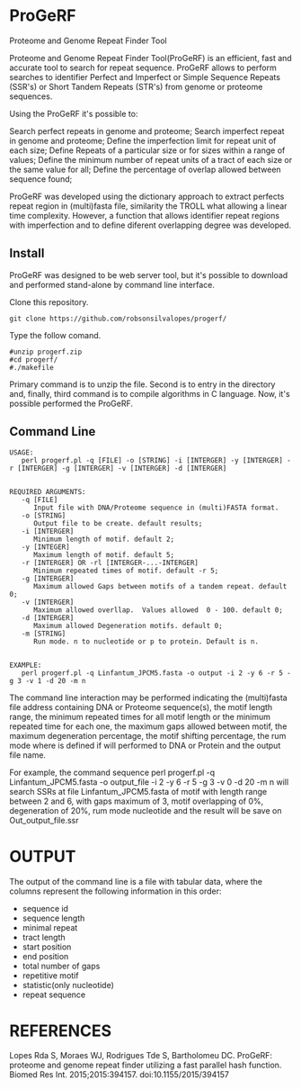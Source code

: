 # ProGeRF
Proteome and Genome Repeat Finder Tool

Proteome and Genome Repeat Finder Tool(ProGeRF) is an efficient, fast and accurate tool to search for repeat sequence. ProGeRF allows to perform searches to identifier Perfect and Imperfect or Simple Sequence Repeats (SSR's) or Short Tandem Repeats (STR's) from genome or proteome sequences.

Using the ProGeRF it's possible to:

Search perfect repeats in genome and proteome;
Search imperfect repeat in genome and proteome;
Define the imperfection limit for repeat unit of each size;
Define Repeats of a particular size or for sizes within a range of values;
Define the minimum number of repeat units of a tract of each size or the same value for all;
Define the percentage of overlap allowed between sequence found;

ProGeRF was developed using the dictionary approach to extract perfects repeat region in (multi)fasta file, similarity the TROLL what allowing a linear time complexity. However, a function that allows identifier repeat regions with imperfection and to define diferent overlapping degree was developed.

## Install
ProGeRF was designed to be web server tool, but it's possible to download and performed stand-alone by command line interface.

Clone this repository.

````
git clone https://github.com/robsonsilvalopes/progerf/
````

Type the follow comand.

````
#unzip progerf.zip
#cd progerf/
#./makefile
````
Primary command is to unzip the file. Second is to entry in the directory and, finally, third command is to compile algorithms in C language. Now, it's possible performed the ProGeRF.

## Command Line
````
USAGE:
   perl progerf.pl -q [FILE] -o [STRING] -i [INTERGER] -y [INTERGER] -r [INTERGER] -g [INTERGER] -v [INTERGER] -d [INTERGER]


REQUIRED ARGUMENTS:
   -q [FILE]
      Input file with DNA/Proteome sequence in (multi)FASTA format.
   -o [STRING]
      Output file to be create. default results;
   -i [INTERGER]
      Minimum length of motif. default 2;
   -y [INTEGER]
      Maximum length of motif. default 5;
   -r [INTERGER] OR -rl [INTERGER-...-INTERGER]
      Minimum repeated times of motif. default -r 5;   
   -g [INTERGER]
      Maximum allowed Gaps between motifs of a tandem repeat. default 0;
   -v [INTERGER]
      Maximum allowed overllap.  Values allowed  0 - 100. default 0;
   -d [INTERGER]
      Maximum allowed Degeneration motifs. default 0;
   -m [STRING]
      Run mode. n to nucleotide or p to protein. Default is n.
   

EXAMPLE:
   perl progerf.pl -q Linfantum_JPCM5.fasta -o output -i 2 -y 6 -r 5 -g 3 -v 1 -d 20 -m n
````


The command line interaction may be performed indicating the (multi)fasta file address containing DNA or Proteome sequence(s), the motif length range, the minimum repeated times for all motif length or the minimum repeated time for each one, the maximum gaps allowed between motif, the maximum degeneration percentage, the motif shifting percentage, the rum mode where is defined if will performed to DNA or Protein and the output file name. 

For example, the command sequence perl progerf.pl -q Linfantum_JPCM5.fasta -o output_file -i 2 -y 6 -r 5 -g 3 -v 0 -d 20 -m n will search SSRs at file Linfantum_JPCM5.fasta of motif with length range between 2 and 6, with gaps maximum of 3, motif overlapping of 0%, degeneration of 20%, rum mode nucleotide and the result will be save on Out_output_file.ssr

# OUTPUT

The output of the command line is a file with tabular data, where the columns represent the following information in this order:

- sequence id
- sequence length
- minimal repeat
- tract length
- start position
- end position
- total number of gaps
- repetitive motif
- statistic(only nucleotide)
- repeat sequence

# REFERENCES
Lopes Rda S, Moraes WJ, Rodrigues Tde S, Bartholomeu DC. ProGeRF: proteome and genome repeat finder utilizing a fast parallel hash function. Biomed Res Int. 2015;2015:394157. doi:10.1155/2015/394157

